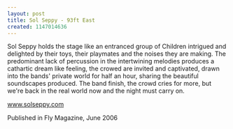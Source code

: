 ```yaml
---
layout: post
title: Sol Seppy - 93ft East
created: 1147014636
---
```

Sol Seppy holds the stage like an entranced group of Children intrigued and delighted by their toys, their playmates and the noises they are making. The predominant lack of percussion in the intertwining melodies produces a cathartic dream like feeling, the crowed are invited and captivated, drawn into the bands' private world for half an hour, sharing the beautiful soundscapes produced. The band finish, the crowd cries for more, but we're back in the real world now and the night must carry on.<p><a href='http://www.solseppy.com' target='_blank'>www.solseppy.com</a>
<p>Published in Fly Magazine, June 2006</p>
